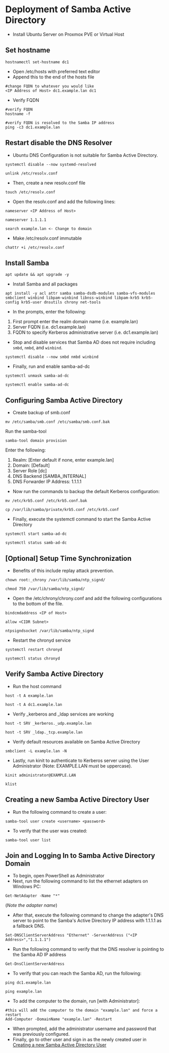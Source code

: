 # Deployment of Samba Active Directory

- Install Ubuntu Server on Proxmox PVE or Virtual Host

## Set hostname 

```
hostnamectl set-hostname dc1
```

- Open /etc/hosts with preferred text editor
 - Append this to the end of the hosts file
```
#change FQDN to whatever you would like 
<IP Address of Host> dc1.example.lan dc1
```
- Verify FQDN
```
#verify FQDN
hostname -f

#verify FQDN is resolved to the Samba IP address
ping -c3 dc1.example.lan
```
## Restart disable the DNS Resolver
- Ubuntu DNS Configuration is not suitable for Samba Active Directory.
```
systemctl disable --now systemd-resolved

unlink /etc/resolv.conf
```
- Then, create a new resolv.conf file
```
touch /etc/resolv.conf
```
- Open the resolv.conf and add the following lines:
```
nameserver <IP Address of Host>

nameserver 1.1.1.1

search example.lan <- Change to domain
```
- Make /etc/resolv.conf immutable
```
chattr +i /etc/resolv.conf
```
## Install Samba 
```
apt update && apt upgrade -y
```
- Install Samba and all packages
```
apt install -y acl attr samba samba-dsdb-modules samba-vfs-modules smbclient winbind libpam-winbind libnss-winbind libpam-krb5 krb5-config krb5-user dnsutils chrony net-tools
```
- In the prompts, enter the following:
1. First prompt enter the realm domain name (i.e. example.lan)
2. Server FQDN (i.e. dc1.example.lan)
3. FQDN to specify Kerberos administrative server (i.e. dc1.example.lan)
- Stop and disable services that Samba AD does not require including ```smbd```, ```nmbd```, and ```winbind```.
```
systemctl disable --now smbd nmbd winbind
```
- Finally, run and enable samba-ad-dc
```
systemctl unmask samba-ad-dc

systemctl enable samba-ad-dc
```
## Configuring Samba Active Directory
- Create backup of smb.conf
```
mv /etc/samba/smb.conf /etc/samba/smb.conf.bak
```
Run the samba-tool
```
samba-tool domain provision
```
Enter the following:
1. Realm: [Enter default if none, enter example.lan]
2. Domain: [Default]
3. Server Role [dc]
4. DNS Backend [SAMBA_INTERNAL]
5. DNS Forwarder IP Address: 1.1.1.1
- Now run the commands to backup the default Kerberos configuration:
```
mv /etc/krb5.conf /etc/krb5.conf.bak

cp /var/lib/samba/private/krb5.conf /etc/krb5.conf
```
- Finally, execute the systemctl command to start the Samba Active Directory
```
systemctl start samba-ad-dc

systemctl status samb-ad-dc
```
## [Optional] Setup Time Synchronization
- Benefits of this include replay attack prevention.
```
chown root:_chrony /var/lib/samba/ntp_signd/

chmod 750 /var/lib/samba/ntp_signd/
```
- Open the /etc/chrony/chrony.conf and add the following configurations to the bottom of the file.
```
bindcmdaddress <IP of Host>

allow <CIDR Subnet>

ntpsigndsocket /var/lib/samba/ntp_signd
```
- Restart the chronyd service
```
systemctl restart chronyd

systemctl status chronyd
```
## Verify Samba Active Directory
- Run the host command
```
host -t A example.lan

host -t A dc1.example.lan
```
- Verify _kerberos and _ldap services are working
```
host -t SRV _kerberos._udp.example.lan

host -t SRV _ldap._tcp.example.lan
```
- Verify default resources available on Samba Active Directory
```
smbclient -L example.lan -N
```
- Lastly, run kinit to authenticate to Kerberos server using the User Administrator (Note: EXAMPLE.LAN must be uppercase).
```
kinit administrator@EXAMPLE.LAN

klist
```
## Creating a new Samba Active Directory User
- Run the following command to create a user:
```
samba-tool user create <username> <password>
```
- To verify that the user was created:
```
samba-tool user list
```
## Join and Logging In to Samba Active Directory Domain
- To begin, open PowerShell as Administrator
- Next, run the following command to list the ethernet adapters on Windows PC:
```
Get-NetAdapter -Name "*"
```
(*Note the adapter name*)
- After that, execute the following command to change the adapter's DNS server to point to the Samba's Active Directory IP address with 1.1.1.1 as a fallback DNS.
```
Set-DNSClientServerAddress "Ethernet" -ServerAddress ("<IP Address>","1.1.1.1")
```
- Run the following command to verify that the DNS resolver is pointing to the Samba AD IP address
```
Get-DnsClientServerAddress
```
- To verify that you can reach the Samba AD, run the following:
```
ping dc1.example.lan

ping example.lan
```
- To add the computer to the domain, run [with Administrator]:
```
#this will add the computer to the domain "example.lan" and force a restart
Add-Computer -DomainName "example.lan" -Restart 
```
- When prompted, add the administrator username and password that was previously configured.
- Finally, go to other user and sign in as the newly created user in [Creating a new Samba Active Directory User](https://github.com/stevesec/active_directory#creating-a-new-samba-active-directory-user)
